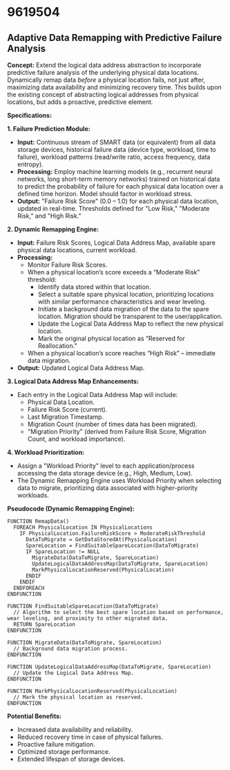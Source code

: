 # 9619504

## Adaptive Data Remapping with Predictive Failure Analysis

**Concept:** Extend the logical data address abstraction to incorporate predictive failure analysis of the underlying physical data locations. Dynamically remap data *before* a physical location fails, not just after, maximizing data availability and minimizing recovery time. This builds upon the existing concept of abstracting logical addresses from physical locations, but adds a proactive, predictive element.

**Specifications:**

**1. Failure Prediction Module:**

*   **Input:** Continuous stream of SMART data (or equivalent) from all data storage devices, historical failure data (device type, workload, time to failure), workload patterns (read/write ratio, access frequency, data entropy).
*   **Processing:** Employ machine learning models (e.g., recurrent neural networks, long short-term memory networks) trained on historical data to predict the probability of failure for each physical data location over a defined time horizon.  Model should factor in workload stress.
*   **Output:**  "Failure Risk Score" (0.0 – 1.0) for each physical data location, updated in real-time.  Thresholds defined for "Low Risk," "Moderate Risk," and "High Risk."

**2. Dynamic Remapping Engine:**

*   **Input:**  Failure Risk Scores, Logical Data Address Map, available spare physical data locations, current workload.
*   **Processing:**
    *   Monitor Failure Risk Scores.
    *   When a physical location’s score exceeds a “Moderate Risk” threshold:
        *   Identify data stored within that location.
        *   Select a suitable spare physical location, prioritizing locations with similar performance characteristics and wear leveling.
        *   Initiate a background data migration of the data to the spare location.  Migration should be transparent to the user/application.
        *   Update the Logical Data Address Map to reflect the new physical location.
        *   Mark the original physical location as “Reserved for Reallocation.”
    *   When a physical location’s score reaches “High Risk” – immediate data migration.
*   **Output:** Updated Logical Data Address Map.

**3.  Logical Data Address Map Enhancements:**

*   Each entry in the Logical Data Address Map will include:
    *   Physical Data Location.
    *   Failure Risk Score (current).
    *   Last Migration Timestamp.
    *   Migration Count (number of times data has been migrated).
    *   "Migration Priority" (derived from Failure Risk Score, Migration Count, and workload importance).

**4.  Workload Prioritization:**

*   Assign a "Workload Priority" level to each application/process accessing the data storage device (e.g., High, Medium, Low).
*   The Dynamic Remapping Engine uses Workload Priority when selecting data to migrate, prioritizing data associated with higher-priority workloads.

**Pseudocode (Dynamic Remapping Engine):**

```pseudocode
FUNCTION RemapData()
  FOREACH PhysicalLocation IN PhysicalLocations
    IF PhysicalLocation.FailureRiskScore > ModerateRiskThreshold
      DataToMigrate = GetDataStoredAt(PhysicalLocation)
      SpareLocation = FindSuitableSpareLocation(DataToMigrate)
      IF SpareLocation != NULL
        MigrateData(DataToMigrate, SpareLocation)
        UpdateLogicalDataAddressMap(DataToMigrate, SpareLocation)
        MarkPhysicalLocationReserved(PhysicalLocation)
      ENDIF
    ENDIF
  ENDFOREACH
ENDFUNCTION

FUNCTION FindSuitableSpareLocation(DataToMigrate)
  // Algorithm to select the best spare location based on performance, wear leveling, and proximity to other migrated data.
  RETURN SpareLocation
ENDFUNCTION

FUNCTION MigrateData(DataToMigrate, SpareLocation)
  // Background data migration process.
ENDFUNCTION

FUNCTION UpdateLogicalDataAddressMap(DataToMigrate, SpareLocation)
  // Update the Logical Data Address Map.
ENDFUNCTION

FUNCTION MarkPhysicalLocationReserved(PhysicalLocation)
  // Mark the physical location as reserved.
ENDFUNCTION
```

**Potential Benefits:**

*   Increased data availability and reliability.
*   Reduced recovery time in case of physical failures.
*   Proactive failure mitigation.
*   Optimized storage performance.
*   Extended lifespan of storage devices.